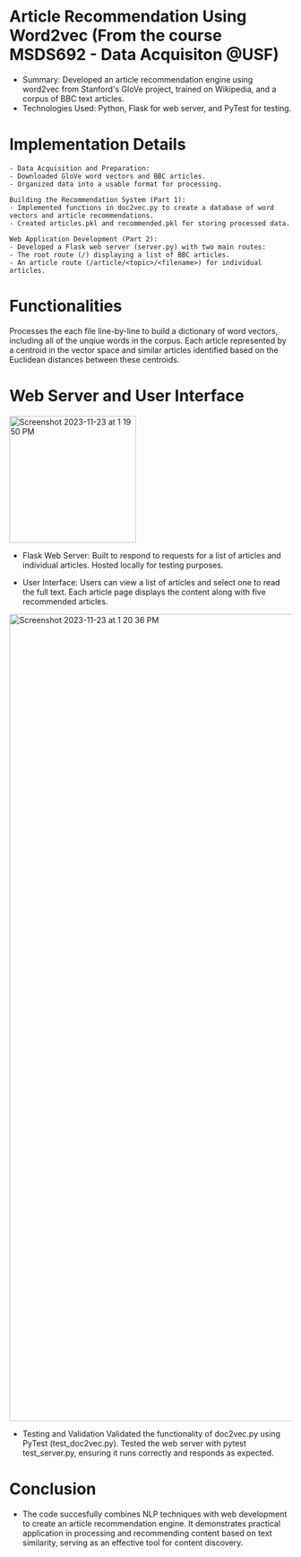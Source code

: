 # Article Recommendation Using Word2vec (From the course MSDS692 - Data Acquisiton @USF)

- Summary: Developed an article recommendation engine using word2vec from Stanford's GloVe project, trained on Wikipedia, and a corpus of BBC text articles.
- Technologies Used: Python, Flask for web server, and PyTest for testing.

# Implementation Details
    - Data Acquisition and Preparation:
    - Downloaded GloVe word vectors and BBC articles.
    - Organized data into a usable format for processing.

    Building the Recommendation System (Part 1):
    - Implemented functions in doc2vec.py to create a database of word vectors and article recommendations.
    - Created articles.pkl and recommended.pkl for storing processed data.

    Web Application Development (Part 2):
    - Developed a Flask web server (server.py) with two main routes:
    - The root route (/) displaying a list of BBC articles.
    - An article route (/article/<topic>/<filename>) for individual articles.

# Functionalities
Processes the each file line-by-line to build a dictionary of word vectors, including all of the unqiue words in the corpus.
Each article represented by a centroid in the vector space and similar articles identified based on the Euclidean distances between these centroids.

# Web Server and User Interface

<img width="226" alt="Screenshot 2023-11-23 at 1 19 50 PM" src="https://github.com/eren-bardak/BBCArticleRecommendation/assets/138029233/6ced7d16-13d1-4180-af43-40b63c9f341a">

- Flask Web Server:
    Built to respond to requests for a list of articles and individual articles.
    Hosted locally for testing purposes.

- User Interface:
    Users can view a list of articles and select one to read the full text.
    Each article page displays the content along with five recommended articles.
  
<img width="1438" alt="Screenshot 2023-11-23 at 1 20 36 PM" src="https://github.com/eren-bardak/BBCArticleRecommendation/assets/138029233/c3aa261a-3bd6-429b-b131-0af11454c434">

- Testing and Validation
    Validated the functionality of doc2vec.py using PyTest (test_doc2vec.py).
    Tested the web server with pytest test_server.py, ensuring it runs correctly and responds as expected.

# Conclusion
- The code succesfully combines NLP techniques with web development to create an article recommendation engine. It demonstrates practical application in processing and recommending content based on text similarity, serving as an effective tool for content discovery.
